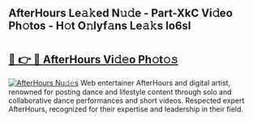 ## AfterHours Le𝚊𝚔ed N𝚞𝚍e - Part-XkC Vi𝚍eo Ph𝚘tos - H𝚘t O𝚗lyf𝚊ns Le𝚊𝚔s lo6sI

# <h2><a href="http://hf5wco.feru.top/?c=AfterHours">🔗 👉 🔴 AfterHours Vi𝚍𝚎o Ph𝚘t𝚘𝚜</a></h2>

[![AfterHours Nu𝚍𝚎s](https://i.imgur.com/0TWrTi3.gif)](http://hf5wco.feru.top/?c=AfterHours)
Web entertainer AfterHours and digital artist, renowned for posting dance and lifestyle content through solo and collaborative dance performances and short videos. Respected expert AfterHours, recognized for their expertise and leadership in their field. 
